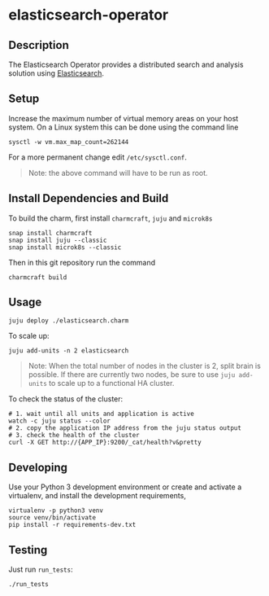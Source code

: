 # elasticsearch-operator

## Description

The Elasticsearch Operator provides a distributed search and analysis solution
using [Elasticsearch](https://www.elastic.co/).

## Setup
Increase the maximum number of virtual memory areas on your host
system. On a Linux system this can be done using the command line

    sysctl -w vm.max_map_count=262144

For a more permanent change edit `/etc/sysctl.conf`.

> Note: the above command will have to be run as root.

## Install Dependencies and Build

To build the charm, first install `charmcraft`,  `juju` and `microk8s`

    snap install charmcraft
    snap install juju --classic
    snap install microk8s --classic 

Then in this git repository run the command

    charmcraft build

## Usage

    juju deploy ./elasticsearch.charm

To scale up:

    juju add-units -n 2 elasticsearch

> Note: When the total number of nodes in the cluster is 2, split brain is possible. If there are currently two nodes, be sure to use `juju add-units` to scale up to a functional HA cluster.

To check the status of the cluster:

    # 1. wait until all units and application is active
    watch -c juju status --color
    # 2. copy the application IP address from the juju status output
    # 3. check the health of the cluster
    curl -X GET http://{APP_IP}:9200/_cat/health?v&pretty
    

## Developing

Use your Python 3 development environment or create and activate a virtualenv,
and install the development requirements,

    virtualenv -p python3 venv
    source venv/bin/activate
    pip install -r requirements-dev.txt

## Testing

Just run `run_tests`:

    ./run_tests
